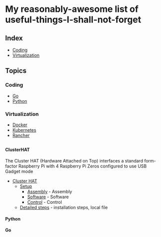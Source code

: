 # My reasonably-awesome list of useful-things-I-shall-not-forget

## Index

- [Coding](#coding)
- [Virtualization](#virtualization)

## Topics

### Coding

- [Go](#go)
- [Python](#python)

### Virtualization

- [Docker](#docker)
- [Kubernetes](#kubernetes)
- [Rancher](#k3s)

##

<!-- Contents Begin -->

#### ClusterHAT
<p>The Cluster HAT (Hardware Attached on Top) interfaces a standard form-factor Raspberry Pi with 4 Raspberry Pi Zeros configured to use USB Gadget mode</p>

- [Cluster HAT](https://clusterhat.com/)
    - [Setup](https://clusterhat.com/setup-overview)
        - [Assembly](https://clusterhat.com/setup-assembly) - Assembly
        - [Software](https://clusterhat.com/setup-software) - Software
        - [Control](https://clusterhat.com/setup-control) - Control
    - [Detailed steps](raspi_clusterhat_install.md) - installation steps, local file

#### Python


#### Go

<!-- Contents End -->

<!-- Examples, commented out
*This text will be italic*
_This will also be italic_

**This text will be bold**
__This will also be bold__

_You **can** combine them_

* Item 1
* Item 2
  * Item 2a
  * Item 2b

1. Item 1
1. Item 2
1. Item 3
   1. Item 3a
   1. Item 3b

I think you should use an `<addr>` element here instead.


```javascript
function fancyAlert(arg) {
  if(arg) {
    $.facebox({div:'#foo'})
  }
}
```
You can also simply indent your code by four spaces:

    function fancyAlert(arg) {
      if(arg) {
        $.facebox({div:'#foo'})
      }
    }
    
Here’s an example of Python code without syntax highlighting:

def foo():
    if not bar:
        return True
        
First Header | Second Header
------------ | -------------
Content from cell 1 | Content from cell 2
Content in the first column | Content in the second column
-->
